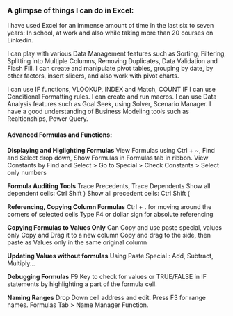 ### A glimpse of things I can do in Excel:

I have used Excel for an immense amount of time in the last six to seven years: 
In school, at work and also while taking more than 20 courses on Linkedin. 

I can play with various Data Management features such as Sorting, Filtering, Splitting into Multiple Columns, Removing Duplicates, Data Validation and Flash Fill.
I can create and manipulate pivot tables, grouping by date, by other factors, insert slicers, and also work with pivot charts. 

I can use IF functions, VLOOKUP, INDEX and Match, COUNT IF
I can use Conditional Formatting rules. 
I can create and run macros.
I can use Data Analysis features such as Goal Seek, using Solver, Scenario Manager. 
I have a good understanding of Business Modeling tools such as Realtionships, Power Query.





#### Advanced Formulas and Functions: 
**Displaying and Higlighting Formulas**
View Formulas using Ctrl + ~, Find and Select drop down, Show Formulas in Formulas tab in ribbon. 
View Constants by Find and Select > Go to Special > Check Constants > Select only numbers

**Formula Auditing Tools**
Trace Precedents, Trace Dependents
Show all dependent cells: Ctrl Shift )
Show all precedent cells: Ctrl Shift (

**Referencing, Copying Column Formulas**
Ctrl + . for moving around the corners of selected cells
Type F4 or dollar sign for absolute referencing

**Copying Formulas to Values Only**
Can Copy and use paste special, values only
Copy and Drag it to a new column
Copy and drag to the side, then paste as Values only in the same original column

**Updating Values without formulas**
Using Paste Special : Add, Subtract, Multiply...

**Debugging Formulas**
F9 Key to check for values or TRUE/FALSE in IF statements by highlighting a part of the formula cell. 

**Naming Ranges**
Drop Down cell address and edit. 
Press F3 for range names. 
Formulas Tab > Name Manager Function.


